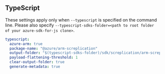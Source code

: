 ## TypeScript

These settings apply only when `--typescript` is specified on the command line.
Please also specify `--typescript-sdks-folder=<path to root folder of your azure-sdk-for-js clone>`.

``` yaml $(typescript)
typescript:
  azure-arm: true
  package-name: "@azure/arm-screplication"
  output-folder: "$(typescript-sdks-folder)/sdk/screplication/arm-screplication"
  payload-flattening-threshold: 1
  clear-output-folder: true
  generate-metadata: true
```
